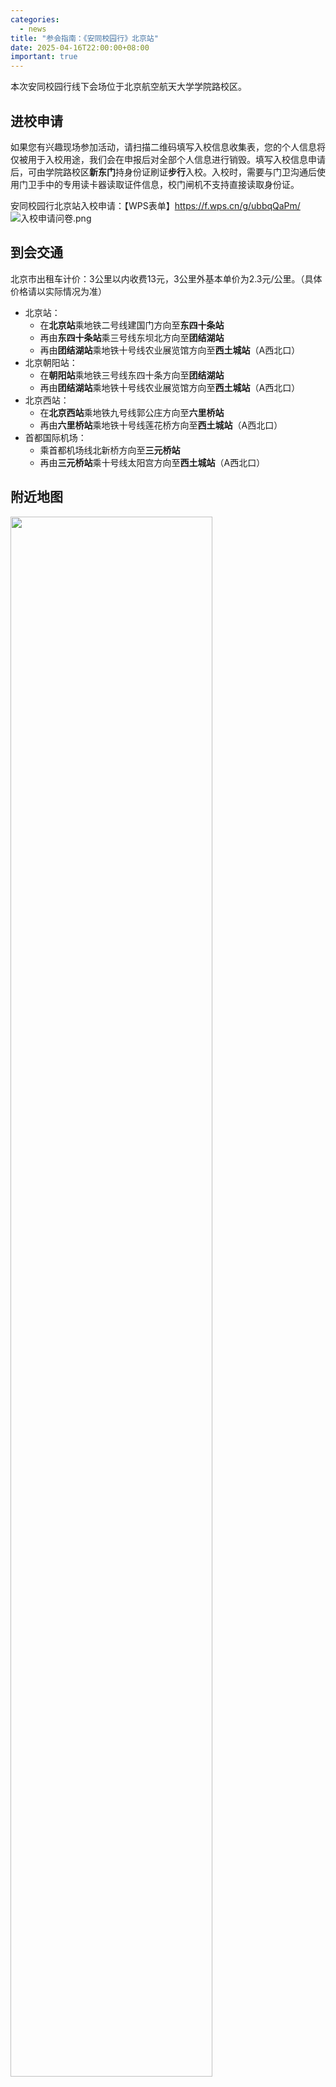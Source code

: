 ```yaml
---
categories:
  - news
title: "参会指南：《安同校园行》北京站"
date: 2025-04-16T22:00:00+08:00
important: true
---
```

 
本次安同校园行线下会场位于北京航空航天大学学院路校区。

## 进校申请

如果您有兴趣现场参加活动，请扫描二维码填写入校信息收集表，您的个人信息将仅被用于入校用途，我们会在申报后对全部个人信息进行销毁。填写入校信息申请后，可由学院路校区**新东门**持身份证刷证**步行**入校。入校时，需要与门卫沟通后使用门卫手中的专用读卡器读取证件信息，校门闸机不支持直接读取身份证。

安同校园行北京站入校申请：【WPS表单】https://f.wps.cn/g/ubbqQaPm/
![入校申请问卷.png](/assets/news/aosc-buaa-1.png)

## 到会交通

北京市出租车计价：3公里以内收费13元，3公里外基本单价为2.3元/公里。（具体价格请以实际情况为准）

- 北京站：
  - 在**北京站**乘地铁二号线建国门方向至**东四十条站**
  - 再由**东四十条站**乘三号线东坝北方向至**团结湖站**
  - 再由**团结湖站**乘地铁十号线农业展览馆方向至**西土城站**（A西北口）
- 北京朝阳站：
  - 在**朝阳站**乘地铁三号线东四十条方向至**团结湖站**
  - 再由**团结湖站**乘地铁十号线农业展览馆方向至**西土城站**（A西北口）
- 北京西站：
  - 在**北京西站**乘地铁九号线郭公庄方向至**六里桥站**
  - 再由**六里桥站**乘地铁十号线莲花桥方向至**西土城站**（A西北口）
- 首都国际机场：
  - 乘首都机场线北新桥方向至**三元桥站**
  - 再由**三元桥站**乘十号线太阳宫方向至**西土城站**（A西北口）

## 附近地图

<img src="/assets/news/aosc-buaa-2.png" style="width: 80%">

## 前往会场

会场位于北京航空航天大学学院路校区 主M楼 401 教室，建议从校区**新东门**刷身份证入校，详情如图：

需要格外注意的是，“新东门” 与 “东门” 是不同的门，“新主楼” 与 “主楼” 是不同的楼，“主M楼” 与 “主楼” 直接相连。

![入校路线.png](/assets/news/aosc-buaa-3.png)

## 校内用餐

**请注意：校内大多数食堂仅支持校园卡就餐**。北区食堂楼二、三楼，东区食堂楼（即学二食堂楼）三楼支持微信支付。在前往食堂途中，如需出门，请与门卫沟通告知参会者为刷身份证入校方可放行。

![就餐地点.png](/assets/news/aosc-buaa-4.png)

相关食堂开餐时间如下表：

![各食堂开放时间.png](/assets/news/aosc-buaa-5.png)

## 校区完整地图

![学院路校区平面图.png](/assets/news/aosc-buaa-6.png)
